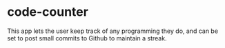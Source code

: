 # code-counter
This app lets the user keep track of any programming they do, and can be set to post small commits to Github to maintain a streak.
